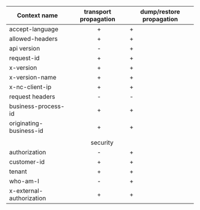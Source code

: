 | Context name             | transport propagation | dump/restore propagation |
|--------------------------|-----------------------|--------------------------|
| accept-language          |                 +     | +                        |
| allowed-headers          |                 +     | +                        |
| api version              |                 -     | +                        |
| request-id               |                 +     | +                        |
| x-version                |                 +     | +                        |
| x-version-name           |                 +     | +                        |
| x-nc-client-ip           |                 +     | +                        |
| request headers          |                 -     | -                        |
| business-process-id      |                 +     | +                        |
| originating-business-id  |                 +     | +                        |
|                          |                       |                          |
|                          |             security  |                          |
| authorization            |                 -     | +                        |
| customer-id              |                 +     | +                        |
| tenant                   |                 +     | +                        |
| who-am-I                 |                 -     | +                        |
| x-external-authorization |                 +     | +                        |
